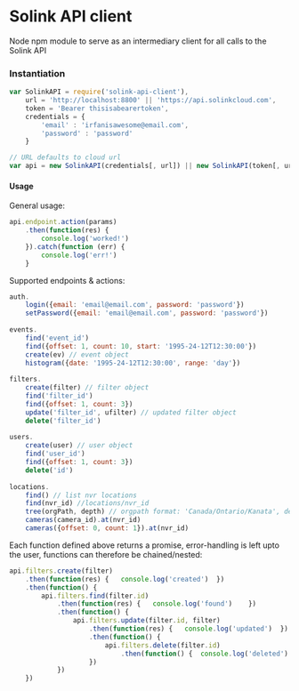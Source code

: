 # Solink API client
Node npm module to serve as an intermediary client for all calls to the Solink API

### Instantiation
```JavaScript
var SolinkAPI = require('solink-api-client'),
    url = 'http://localhost:8800' || 'https://api.solinkcloud.com',
    token = 'Bearer thisisabearertoken',
    credentials = { 
    	'email' : 'irfanisawesome@email.com', 
    	'password' : 'password'
    }

// URL defaults to cloud url
var api = new SolinkAPI(credentials[, url]) || new SolinkAPI(token[, url])
```

#### Usage
General usage:

```JavaScript
api.endpoint.action(params)
    .then(function(res) {
        console.log('worked!')
    }).catch(function (err) {
        console.log('err!')
    }
```

Supported endpoints & actions:

```JavaScript
auth.
    login({email: 'email@email.com', password: 'password'})
    setPassword({email: 'email@email.com', password: 'password'})
   
events.
    find('event_id')
    find({offset: 1, count: 10, start: '1995-24-12T12:30:00'})
    create(ev) // event object
    histogram({date: '1995-24-12T12:30:00', range: 'day'})
    
filters.
    create(filter) // filter object
    find('filter_id')
    find({offset: 1, count: 3})
    update('filter_id', ufilter) // updated filter object
    delete('filter_id')
    
users.
    create(user) // user object
    find('user_id')
    find({offset: 1, count: 3})
    delete('id')
    
locations.
    find() // list nvr locations
    find(nvr_id) //locations/nvr_id
    tree(orgPath, depth) // orgpath format: 'Canada/Ontario/Kanata', depth: int
    cameras(camera_id).at(nvr_id)
    cameras({offset: 0, count: 1}).at(nvr_id)
```

Each function defined above returns a promise, error-handling is left upto the user, functions can therefore be chained/nested:

```JavaScript
api.filters.create(filter)
	.then(function(res) {   console.log('created')  })
	.then(function() {
		api.filters.find(filter.id)
			.then(function(res) {   console.log('found')    })
			.then(function() {
				api.filters.update(filter.id, filter)
					.then(function(res) {   console.log('updated')  })
					.then(function() {
						api.filters.delete(filter.id)
							.then(function() {  console.log('deleted')  })
					})
			})
	})
```